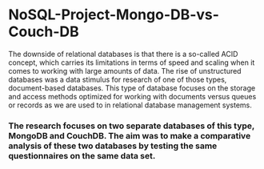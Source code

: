 # NoSQL-Project-Mongo-DB-vs-Couch-DB

The downside of relational databases is that there is a so-called ACID concept, which carries its limitations in terms of speed and scaling when it comes to working with large amounts of data. The rise of unstructured databases was a data stimulus for research of one of those types, document-based databases. This type of database focuses on the storage and access methods optimized for working with documents versus queues or records as we are used to in relational database management systems.
### The research focuses on two separate databases of this type, MongoDB and CouchDB. The aim was to make a comparative analysis of these two databases by testing the same questionnaires on the same data set.
